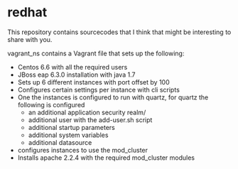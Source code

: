 # redhat

This repository contains sourcecodes that I think that might be interesting to share with you.

vagrant_ns
contains a Vagrant file that sets up the following:
 - Centos 6.6 with all the required users
 - JBoss eap 6.3.0 installation with java 1.7
 - Sets up 6 different instances with port offset by 100
 - Configures certain settings per instance with cli scripts
 - One the instances is configured to run with quartz, for quartz the following is configured
      - an additional application security realm/
      - additional user with the add-user.sh script
      - additional startup parameters
      - additional system variables
      - additional datasource
  - configures instances to use the mod_cluster
  - Installs apache 2.2.4 with the required mod_cluster modules

